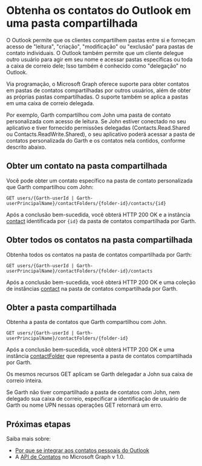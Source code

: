 # <a name="get-outlook-contacts-in-a-shared-folder"></a>Obtenha os contatos do Outlook em uma pasta compartilhada

O Outlook permite que os clientes compartilhem pastas entre si e forneçam acesso de "leitura", "criação", "modificação" ou "exclusão" para pastas de contato individuais. O Outlook também permite que um cliente delegue outro usuário para agir em seu nome e acessar pastas específicas ou toda a caixa de correio dele; Isso também é conhecido como "delegação" no Outlook.

Via programação, o Microsoft Graph oferece suporte para obter contatos em pastas de contatos compartilhadas por outros usuários, além de obter as próprias pastas compartilhadas. O suporte também se aplica a pastas em uma caixa de correio delegada.

Por exemplo, Garth compartilhou com John uma pasta de contato personalizada com acesso de leitura. Se John estiver conectado no seu aplicativo e tiver fornecido permissões delegadas (Contacts.Read.Shared ou Contacts.ReadWrite.Shared), o seu aplicativo poderá acessar a pasta de contatos personalizada do Garth e os contatos nela contidos, conforme descrito abaixo.

## <a name="get-a-contact-in-the-shared-folder"></a>Obter um contato na pasta compartilhada

Você pode obter um contato específico na pasta de contato personalizada que Garth compartilhou com John:

<!-- { "blockType": "ignored" } -->
```http
GET users/{Garth-userId | Garth-userPrincipalName}/contactFolders/{folder-id}/contacts/{id}
```

Após a conclusão bem-sucedida, você obterá HTTP 200 OK e a instância [contact](../api-reference/v1.0/resources/contact.md) identificada por `{id}` da pasta de contatos compartilhada por Garth.

## <a name="get-all-contacts-in-the-shared-folder"></a>Obter todos os contatos na pasta compartilhada

Obtenha todos os contatos na pasta de contatos compartilhada por Garth:

<!-- { "blockType": "ignored" } -->
```http
GET users/{Garth-userId | Garth-userPrincipalName}/contactFolders/{folder-id}/contacts
```

Após a conclusão bem-sucedida, você obterá HTTP 200 OK e uma coleção de instâncias [contact](../api-reference/v1.0/resources/contact.md) na pasta de contatos compartilhada por Garth.

## <a name="get-the-shared-folder"></a>Obter a pasta compartilhada

Obtenha a pasta de contatos que Garth compartilhou com John.

<!-- { "blockType": "ignored" } -->
```http
GET users/{Garth-userId | Garth-userPrincipalName}/contactFolders/{folder-id}
```

Após a conclusão bem-sucedida, você obterá HTTP 200 OK e uma instância [contactFolder](../api-reference/v1.0/resources/contactfolder.md) que representa a pasta de contatos compartilhada por Garth.

Os mesmos recursos GET aplicam se Garth delegadar a John sua caixa de correio inteira.

Se Garth não tiver compartilhado a pasta de contatos com John, nem delegado sua caixa de correio, especificar a identificação de usuário de Garth ou nome UPN nessas operações GET retornará um erro. 


## <a name="next-steps"></a>Próximas etapas

Saiba mais sobre:

- [Por que se integrar aos contatos pessoais do Outlook](outlook-contacts-concept-overview.md)
- A [API de Contatos](../api-reference/v1.0/resources/contact.md) no Microsoft Graph v 1.0.
